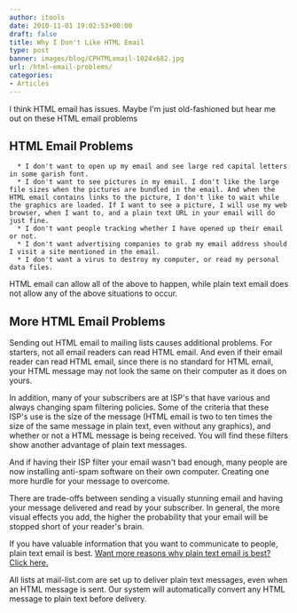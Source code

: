 ```yaml
---
author: itools
date: 2010-11-01 19:02:53+00:00
draft: false
title: Why I Don't Like HTML Email
type: post
banner: images/blog/CPHTMLemail-1024x682.jpg
url: /html-email-problems/
categories:
- Articles
---
```


I think HTML email has issues. Maybe I'm just old-fashioned but hear me out on these HTML email problems


## HTML Email Problems





 	  * I don't want to open up my email and see large red capital letters in some garish font.
 	  * I don't want to see pictures in my email. I don't like the large file sizes when the pictures are bundled in the email. And when the HTML email contains links to the picture, I don't like to wait while the graphics are loaded. If I want to see a picture, I will use my web browser, when I want to, and a plain text URL in your email will do just fine.
 	  * I don't want people tracking whether I have opened up their email or not.
 	  * I don't want advertising companies to grab my email address should I visit a site mentioned in the email.
 	  * I don't want a virus to destroy my computer, or read my personal data files.

HTML email can allow all of the above to happen, while plain text email does not allow any of the above situations to occur.


## More HTML Email Problems


Sending out HTML email to mailing lists causes additional problems. For starters, not all email readers can read HTML email. And even if their email reader can read HTML email, since there is no standard for HTML email, your HTML message may not look the same on their computer as it does on yours.

In addition, many of your subscribers are at ISP's that have various and always changing spam filtering policies. Some of the criteria that these ISP's use is the size of the message (HTML email is two to ten times the size of the same message in plain text, even without any graphics), and whether or not a HTML message is being received. You will find these filters show another advantage of plain text messages.

And if having their ISP filter your email wasn't bad enough, many people are now installing anti-spam software on their own computer. Creating one more hurdle for your message to overcome.

There are trade-offs between sending a visually stunning email and having your message delivered and read by your subscriber. In general, the more visual effects you add, the higher the probability that your email will be stopped short of your reader's brain.

If you have valuable information that you want to communicate to people, plain text email is best. [Want more reasons why plain text email is best? Click here.](https://www.mail-list.com/why-plain-text-email-messages-are-best-in-todays-internet/)

All lists at mail-list.com are set up to deliver plain text messages, even when an HTML message is sent. Our system will automatically convert any HTML message to plain text before delivery.
